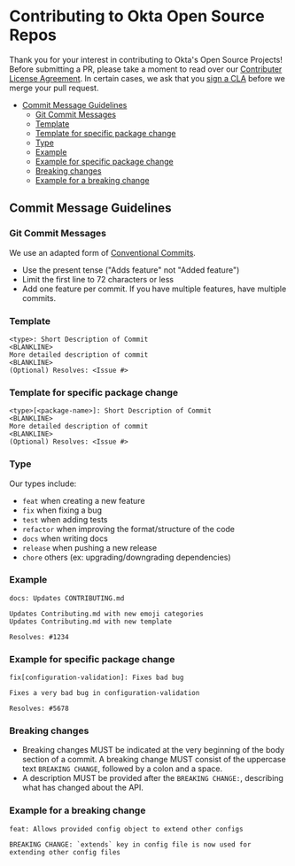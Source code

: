 # Contributing to Okta Open Source Repos

Thank you for your interest in contributing to Okta's Open Source Projects! Before submitting a PR, please take a moment to read over our [Contributer License Agreement](https://developer.okta.com/cla/). In certain cases, we ask that you [sign a CLA](https://developer.okta.com/sites/all/themes/developer/pdf/okta_individual_contributor_license_agreement_2016-11.pdf) before we merge your pull request.

- [Commit Message Guidelines](#commit-message-guidelines)
  * [Git Commit Messages](#git-commit-messages)
  * [Template](#template)
  * [Template for specific package change](#template-for-specific-package-change)
  * [Type](#type)
  * [Example](#example)
  * [Example for specific package change](#example-for-specific-package-change)
  * [Breaking changes](#breaking-changes)
  * [Example for a breaking change](#example-for-a-breaking-change)

## Commit Message Guidelines

### Git Commit Messages

We use an adapted form of [Conventional Commits](http://conventionalcommits.org/).

* Use the present tense ("Adds feature" not "Added feature")
* Limit the first line to 72 characters or less
* Add one feature per commit. If you have multiple features, have multiple commits.

### Template

    <type>: Short Description of Commit
    <BLANKLINE>
    More detailed description of commit
    <BLANKLINE>
    (Optional) Resolves: <Issue #>

### Template for specific package change

    <type>[<package-name>]: Short Description of Commit
    <BLANKLINE>
    More detailed description of commit
    <BLANKLINE>
    (Optional) Resolves: <Issue #>

### Type
Our types include:
* `feat` when creating a new feature
* `fix` when fixing a bug
* `test` when adding tests
* `refactor` when improving the format/structure of the code
* `docs` when writing docs
* `release` when pushing a new release
* `chore` others (ex: upgrading/downgrading dependencies)


### Example

    docs: Updates CONTRIBUTING.md

    Updates Contributing.md with new emoji categories
    Updates Contributing.md with new template

    Resolves: #1234

### Example for specific package change
    fix[configuration-validation]: Fixes bad bug

    Fixes a very bad bug in configuration-validation

    Resolves: #5678

### Breaking changes

* Breaking changes MUST be indicated at the very beginning of the body section of a commit. A breaking change MUST consist of the uppercase text `BREAKING CHANGE`, followed by a colon and a space.
* A description MUST be provided after the `BREAKING CHANGE:`, describing what has changed about the API.

### Example for a breaking change

    feat: Allows provided config object to extend other configs

    BREAKING CHANGE: `extends` key in config file is now used for extending other config files
